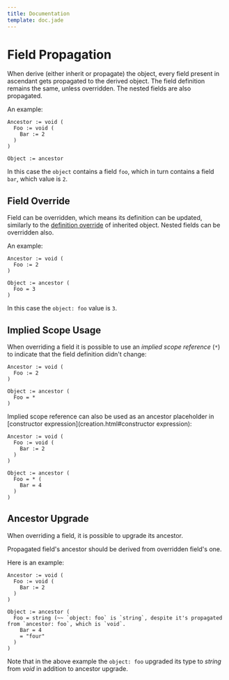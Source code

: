 ```yaml
---
title: Documentation
template: doc.jade
---
```


Field Propagation
=================
<!--
Copyright (C) 2010-2013 Ruslan Lopatin.
Permission is granted to copy, distribute and/or modify this document
under the terms of the GNU Free Documentation License, Version 1.3
or any later version published by the Free Software Foundation;
with no Invariant Sections, no Front-Cover Texts, and no Back-Cover Texts.
A copy of the license is included in the section entitled "GNU
Free Documentation License".
-->

When derive (either inherit or propagate) the object, every field present in
ascendant gets propagated to the derived object. The field definition remains
the same, unless overridden. The nested fields are also propagated.

An example:
```o42a
Ancestor := void (
  Foo := void (
    Bar := 2
  )
)

Object := ancestor
``` 

In this case the `object` contains a field `foo`, which in turn contains a field
`bar`, which value is `2`.


Field Override
--------------

Field can be overridden, which means its definition can be updated,
similarly to the [definition override](inheritance.html#definition_override) of
inherited object. Nested fields can be overridden also.

An example:
```o42a
Ancestor := void (
  Foo := 2
)

Object := ancestor (
  Foo = 3
)
```

In this case the `object: foo` value is `3`.


Implied Scope Usage
-------------------

When overriding a field it is possible to use an _implied scope reference_ (`*`)
to indicate that the field definition didn't change:
```o42a
Ancestor := void (
  Foo := 2
)

Object := ancestor (
  Foo = *
)
```

Implied scope reference can also be used as an ancestor placeholder in
[constructor expression](creation.html#constructor expression):
```o42a
Ancestor := void (
  Foo := void (
    Bar := 2
  )
)

Object := ancestor (
  Foo = * (
    Bar = 4
  )
)
```


Ancestor Upgrade
----------------

When overriding a field, it is possible to upgrade its ancestor.

Propagated field's ancestor should be derived from overridden field's one.

Here is an example:
```o42a
Ancestor := void (
  Foo := void (
    Bar := 2
  )
)

Object := ancestor (
  Foo = string (~~ `object: foo` is `string`, despite it's propagated from `ancestor: foo`, which is `void`.
    Bar = 4
    = "four"
  )
)
```

Note that in the above example the `object: foo` upgraded its type to _string_
from _void_ in addition to ancestor upgrade.

